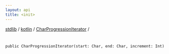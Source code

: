 ```yaml
---
layout: api
title: <init>
---
```

[stdlib](../../index.md) / [kotlin](../index.md) / [CharProgressionIterator](index.md) / [<init>](_init_.md)

# <init>

```
public CharProgressionIterator(start: Char, end: Char, increment: Int)
```
